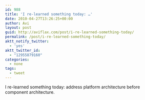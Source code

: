```yaml
---
id: 988
title: 'I re-learned something today: …'
date: 2010-04-27T13:26:25+00:00
author: Avi
layout: post
guid: http://aviflax.com/post/i-re-learned-something-today/
permalink: /post/i-re-learned-something-today/
aktt_notify_twitter:
  - 'yes'
aktt_twitter_id:
  - "12955879160"
categories:
  - none
tags:
  - tweet
---
```

I re-learned something today: address platform architecture before component architecture.